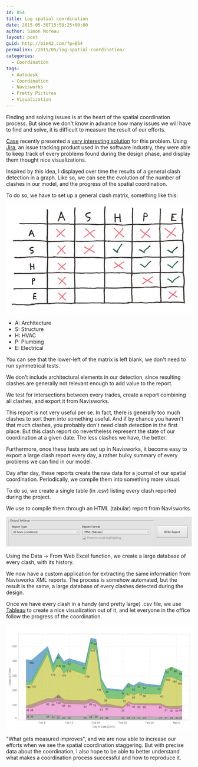 ```yaml
---
id: 854
title: Log spatial coordination
date: 2015-05-30T15:58:25+00:00
author: Simon Moreau
layout: post
guid: http://bim42.com/?p=854
permalink: /2015/05/log-spatial-coordination/
categories:
  - Coordination
tags:
  - Autodesk
  - Coordination
  - Navisworks
  - Pretty Pictures
  - Visualization
---
```

Finding and solving issues is at the heart of the spatial coordination process. But since we don't know in advance how many issues we will have to find and solve, it is difficult to measure the result of our efforts.

[Case](http://case-inc.com) recently presented a [very interesting solution](http://collectivebim.com/visualizing-aec-bim-coordination-jira-tableau/) for this problem. Using [Jira](https://www.atlassian.com/software/jira), an issue tracking product used in the software industry, they were able to keep track of every problems found during the design phase, and display them thought nice visualizations.

Inspired by this idea, I displayed over time the results of a general clash detection in a graph. Like so, we can see the evolution of the number of clashes in our model, and the progress of the spatial coordination.

To do so, we have to set up a general clash matrix, something like this:

![matrix](/assets/2015/05/matrix.jpg)

* A: Architecture
* S: Structure
* H: HVAC
* P: Plumbing
* E: Electrical

You can see that the lower-left of the matrix is left blank, we don't need to run symmetrical tests.

We don't include architectural elements in our detection, since resulting clashes are generally not relevant enough to add value to the report.

We test for intersections between every trades, create a report combining all clashes, and export it from Navisworks.

This report is not very useful per se. In fact, there is generally too much clashes to sort them into something useful. And if by chance you haven't that much clashes, you probably don't need clash detection in the first place. But this clash report do nevertheless represent the state of our coordination at a given date. The less clashes we have, the better.

Furthermore, once these tests are set up in Navisworks, it become easy to export a large clash report every day, a rather bulky summary of every problems we can find in our model.

Day after day, these reports create the raw data for a journal of our spatial coordination. Periodically, we compile them into something more visual.

To do so, we create a single table (in .csv) listing every clash reported during the project.

We use to compile them through an HTML (tabular) report from Navisworks.

![exportReport](/assets/2015/05/exportReport.jpg)

Using the Data -> From Web Excel function, we create a large database of every clash, with its history.

We now have a custom application for extracting the same information from Navisworks XML reports. The process is somehow automated, but the result is the same, a large database of every clashes detected during the design.

Once we have every clash in a handy (and pretty large) .csv file, we use [Tableau](http://www.tableau.com/) to create a nice visualization out of it, and let everyone in the office follow the progress of the coordination.

![visualization](/assets/2015/05/visualization.jpg)

"What gets measured improves", and we are now able to increase our efforts when we see the spatial coordination staggering. But with precise data about the coordination, I also hope to be able to better understand what makes a coordination process successful and how to reproduce it.